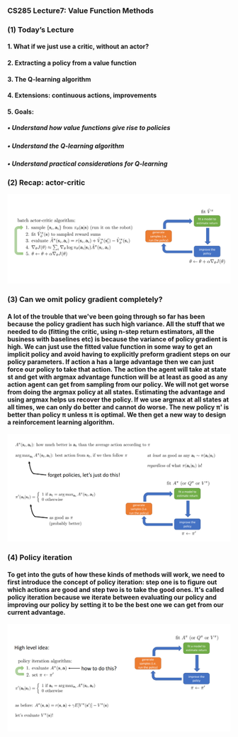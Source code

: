 ### CS285 Lecture7: Value Function Methods
### (1) Today’s Lecture
#### 1. What if we just use a critic, without an actor?
#### 2. Extracting a policy from a value function
#### 3. The Q-learning algorithm
#### 4. Extensions: continuous actions, improvements
#### 5. Goals:
##### • Understand how value functions give rise to policies
##### • Understand the Q-learning algorithm
##### • Understand practical considerations for Q-learning
### (2) Recap: actor-critic
<p align="center">
<img src="/images/123.png"><br/>
</p>

### (3) Can we omit policy gradient completely?
#### A lot of the trouble that we've been going through so far has been because the policy gradient has such high variance. All the stuff that we needed to do (fitting the critic, using n-step return estimators, all the business with baselines etc) is because the variance of policy gradient is high. We can just use the fitted value function in some way to get an implicit policy and avoid having to explicitly preform gradient steps on our policy parameters. If action a has a large advantage then we can just force our policy to take that action. The action the agent will take at state st and get with argmax advantage function will be at least as good as any action agent can get from sampling from our policy. We will not get worse from doing the argmax policy at all states. Estimating the advantage and using argmax helps us recover the policy. If we use argmax at all states at all times, we can only do better and cannot do worse. The new policy π' is better than policy π unless π is optimal. We then get a new way to design a reinforcement learning algorithm.
<p align="center">
<img src="/images/124.png"><br/>
</p>

### (4) Policy iteration
#### To get into the guts of how these kinds of methods will work, we need to first introduce the concept of policy iteration: step one is to figure out which actions are good and step two is to take the good ones. It's called policy iteration because we iterate between evaluating our policy and improving our policy by setting it to be the best one we can get from our current advantage.
<p align="center">
<img src="/images/125.png"><br/>
</p>
